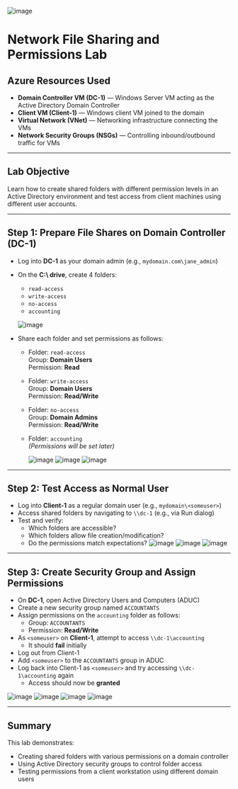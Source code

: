 ![image](https://github.com/user-attachments/assets/883d9ab0-bb49-4d89-ba55-b43123f1ceb3)

# Network File Sharing and Permissions Lab

## Azure Resources Used
- **Domain Controller VM (DC-1)** — Windows Server VM acting as the Active Directory Domain Controller
- **Client VM (Client-1)** — Windows client VM joined to the domain
- **Virtual Network (VNet)** — Networking infrastructure connecting the VMs
- **Network Security Groups (NSGs)** — Controlling inbound/outbound traffic for VMs

---

## Lab Objective
Learn how to create shared folders with different permission levels in an Active Directory environment and test access from client machines using different user accounts.

---

## Step 1: Prepare File Shares on Domain Controller (DC-1)

- Log into **DC-1** as your domain admin (e.g., `mydomain.com\jane_admin`)
- On the **C:\ drive**, create 4 folders:
  - `read-access`
  - `write-access`
  - `no-access`
  - `accounting`
    
  ![image](https://github.com/user-attachments/assets/d9f26d7a-620f-4986-b20b-8b28d4ebefd7)

- Share each folder and set permissions as follows:
  - Folder: `read-access`  
    Group: **Domain Users**  
    Permission: **Read**
  - Folder: `write-access`  
    Group: **Domain Users**  
    Permission: **Read/Write**
  - Folder: `no-access`  
    Group: **Domain Admins**  
    Permission: **Read/Write**
  - Folder: `accounting`  
    *(Permissions will be set later)*

    ![image](https://github.com/user-attachments/assets/6d191dd3-71c7-40e5-abab-bb8bc514f701)
    ![image](https://github.com/user-attachments/assets/05e0e3c8-87a0-4819-b8c4-cadefab9c053)
    ![image](https://github.com/user-attachments/assets/4c9018c5-bbd6-4ddf-bcf4-0e5ac9faacc2)




---

## Step 2: Test Access as Normal User

- Log into **Client-1** as a regular domain user (e.g., `mydomain\<someuser>`)
- Access shared folders by navigating to `\\dc-1` (e.g., via Run dialog)
- Test and verify:
  - Which folders are accessible?
  - Which folders allow file creation/modification?
  - Do the permissions match expectations?
![image](https://github.com/user-attachments/assets/8e376756-83d8-4297-9780-9c255ba98b5e)
![image](https://github.com/user-attachments/assets/13efaf20-8b6a-4d91-9e76-bbe5701876da)
![image](https://github.com/user-attachments/assets/12b4a846-1ea0-4c04-a780-83a25a76ff1d)



---

## Step 3: Create Security Group and Assign Permissions

- On **DC-1**, open Active Directory Users and Computers (ADUC)
- Create a new security group named `ACCOUNTANTS`
- Assign permissions on the `accounting` folder as follows:
  - Group: `ACCOUNTANTS`  
  - Permission: **Read/Write**
- As `<someuser>` on **Client-1**, attempt to access `\\dc-1\accounting`  
  - It should **fail** initially
- Log out from Client-1
- Add `<someuser>` to the `ACCOUNTANTS` group in ADUC
- Log back into Client-1 as `<someuser>` and try accessing `\\dc-1\accounting` again  
  - Access should now be **granted**


![image](https://github.com/user-attachments/assets/c6c71e88-d1ca-471e-8ef7-3386e4d9b921)
![image](https://github.com/user-attachments/assets/097c5ddc-26a8-4796-a826-319de7b3cb3e)
![image](https://github.com/user-attachments/assets/61a81826-b9ee-47d7-b966-df65e3b31d32)
![image](https://github.com/user-attachments/assets/8148e1c9-0a0e-436e-9deb-31a2221b766d)



---

## Summary

This lab demonstrates:

- Creating shared folders with various permissions on a domain controller
- Using Active Directory security groups to control folder access
- Testing permissions from a client workstation using different domain users
